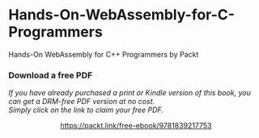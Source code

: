 # Hands-On-WebAssembly-for-C-Programmers
Hands-On WebAssembly for C++ Programmers by Packt 
### Download a free PDF

 <i>If you have already purchased a print or Kindle version of this book, you can get a DRM-free PDF version at no cost.<br>Simply click on the link to claim your free PDF.</i>
<p align="center"> <a href="https://packt.link/free-ebook/9781839217753">https://packt.link/free-ebook/9781839217753 </a> </p>
